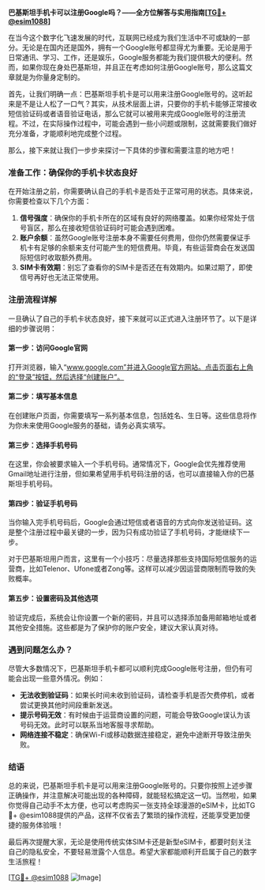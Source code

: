 **巴基斯坦手机卡可以注册Google吗？——全方位解答与实用指南[[TG💪+ @esim1088](https://t.me/s/esim1088)]**

在当今这个数字化飞速发展的时代，互联网已经成为我们生活中不可或缺的一部分。无论是在国内还是国外，拥有一个Google账号都显得尤为重要。无论是用于日常通讯、学习、工作，还是娱乐，Google服务都能为我们提供极大的便利。然而，如果你现在身处巴基斯坦，并且正在考虑如何注册Google账号，那么这篇文章就是为你量身定制的。

首先，让我们明确一点：巴基斯坦手机卡是可以用来注册Google账号的。这听起来是不是让人松了一口气？其实，从技术层面上讲，只要你的手机卡能够正常接收短信验证码或者语音验证电话，那么它就可以被用来完成Google账号的注册流程。不过，在实际操作过程中，可能会遇到一些小问题或限制，这就需要我们做好充分准备，才能顺利地完成整个过程。

那么，接下来就让我们一步步来探讨一下具体的步骤和需要注意的地方吧！

### 准备工作：确保你的手机卡状态良好

在开始注册之前，你需要确认自己的手机卡是否处于正常可用的状态。具体来说，你需要检查以下几个方面：

1. **信号强度**：确保你的手机卡所在的区域有良好的网络覆盖。如果你经常处于信号盲区，那么在接收短信验证码时可能会遇到困难。
2. **账户余额**：虽然Google账号注册本身不需要任何费用，但你仍然需要保证手机卡有足够的余额来支付可能产生的短信费用。毕竟，有些运营商会在发送国际短信时收取额外费用。
3. **SIM卡有效期**：别忘了查看你的SIM卡是否还在有效期内。如果过期了，即使信号再好也无法正常使用。

### 注册流程详解

一旦确认了自己的手机卡状态良好，接下来就可以正式进入注册环节了。以下是详细的步骤说明：

#### 第一步：访问Google官网

打开浏览器，输入“www.google.com”并进入Google官方网站。点击页面右上角的“登录”按钮，然后选择“创建账户”。

#### 第二步：填写基本信息

在创建账户页面，你需要填写一系列基本信息，包括姓名、生日等。这些信息将作为你未来使用Google服务的基础，请务必真实填写。

#### 第三步：选择手机号码

在这里，你会被要求输入一个手机号码。通常情况下，Google会优先推荐使用Gmail地址进行注册，但如果希望用手机号码注册的话，也可以直接输入你的巴基斯坦手机号码。

#### 第四步：验证手机号码

当你输入完手机号码后，Google会通过短信或者语音的方式向你发送验证码。这是整个注册过程中最关键的一步，因为只有成功验证了手机号码，才能继续下一步。

对于巴基斯坦用户而言，这里有一个小技巧：尽量选择那些支持国际短信服务的运营商，比如Telenor、Ufone或者Zong等。这样可以减少因运营商限制而导致的失败概率。

#### 第五步：设置密码及其他选项

验证完成后，系统会让你设置一个新的密码，并且可以选择添加备用邮箱地址或者其他安全措施。这些都是为了保护你的账户安全，建议大家认真对待。

### 遇到问题怎么办？

尽管大多数情况下，巴基斯坦手机卡都可以顺利完成Google账号注册，但仍有可能会出现一些意外情况。例如：

- **无法收到验证码**：如果长时间未收到验证码，请检查手机是否欠费停机，或者尝试更换其他时间段重新发送。
- **提示号码无效**：有时候由于运营商设置的问题，可能会导致Google误认为该号码无效。此时可以联系当地客服寻求帮助。
- **网络连接不稳定**：确保Wi-Fi或移动数据连接稳定，避免中途断开导致注册失败。

### 结语

总的来说，巴基斯坦手机卡是可以用来注册Google账号的。只要你按照上述步骤正确操作，并注意解决可能出现的各种障碍，就能轻松搞定这一切。当然啦，如果你觉得自己动手不太方便，也可以考虑购买一张支持全球漫游的eSIM卡，比如TG💪+ @esim1088提供的产品，这样不仅省去了繁琐的操作流程，还能享受更加便捷的服务体验哦！

最后再次提醒大家，无论是使用传统实体SIM卡还是新型eSIM卡，都要时刻关注自己的隐私安全，不要轻易泄露个人信息。希望大家都能顺利开启属于自己的数字生活旅程！

[[TG💪+ @esim1088](https://t.me/s/esim1088) ![Image](https://i.postimg.cc/4NQfJmqS/Snipaste-2025-05-13-00-14-12.png)]